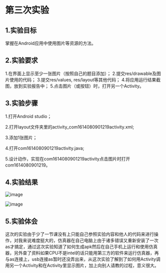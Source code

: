 # 第三次实验 

## 1.实验目标 

掌握在Android应用中使用图片等资源的方法。 

## 2.实验要求

1.在界面上显示至少一张图片（按照自己的题目添加）；
2.提交res/drawable及图片使用的代码；
3.提交res/values, res/layout等其他代码；
4.将应用运行结果截图，放到实验报告中；
5.点击图片（或按钮）时，打开另一个Activity。

## 3.实验步骤 

1.打开Android studio；

2.打开layout文件夹里的activity_com1614080901219activity.xml;

3.添加1张图片；

4.打开com1614080901219activity.java;

5.设计动作，实现在com1614080901219activity点击图片时打开com1614080901219。


## 4.实验结果 

![image](https://github.com/as6296463/android-labs-2018/blob/master/com1614080901219/c3.png) 

![image](https://github.com/as6296463/android-labs-2018/blob/master/com1614080901219/c4.png) 

## 5.实验体会 
  这次的实验由于少了一节课没有上只能自己参照实验内容和他人的代码来进行操作，对我来说难度挺大的，仿真器在自己电脑上由于诸多错误又重新安装了一次as才搞定，通过这次实验知道了如何生成apk然后在自己手机上运行和使用仿真器，另外查了资料如果CPU不是intel的话只能用第三方的软件来运行仿真器，再与as连接上，usb连接as暂时还没弄出来，从这次实验了解到了如何用Activity调用另一个Activity和在Activity里显示图片，加上向别人请教的过程，意义很大。
